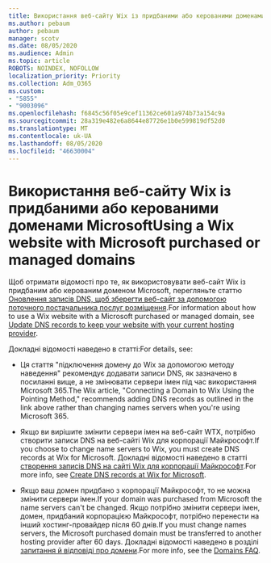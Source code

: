 ```yaml
---
title: Використання веб-сайту Wix із придбаними або керованими доменами Microsoft
ms.author: pebaum
author: pebaum
manager: scotv
ms.date: 08/05/2020
ms.audience: Admin
ms.topic: article
ROBOTS: NOINDEX, NOFOLLOW
localization_priority: Priority
ms.collection: Adm_O365
ms.custom:
- "5855"
- "9003096"
ms.openlocfilehash: f6845c56f05e9cef11362ce601a974b73a154c9a
ms.sourcegitcommit: 28a319e482e6a8644e87726e1b0e599819df52d0
ms.translationtype: MT
ms.contentlocale: uk-UA
ms.lasthandoff: 08/05/2020
ms.locfileid: "46630004"
---
```

# <a name="using-a-wix-website-with-microsoft-purchased-or-managed-domains"></a><span data-ttu-id="04371-102">Використання веб-сайту Wix із придбаними або керованими доменами Microsoft</span><span class="sxs-lookup"><span data-stu-id="04371-102">Using a Wix website with Microsoft purchased or managed domains</span></span>

<span data-ttu-id="04371-103">Щоб отримати відомості про те, як використовувати веб-сайт Wix із придбаним або керованим доменом Microsoft, перегляньте статтю [Оновлення записів DNS, щоб зберегти веб-сайт за допомогою поточного постачальника послуг розміщення](https://docs.microsoft.com/microsoft-365/admin/dns/update-dns-records-to-retain-current-hosting-provider).</span><span class="sxs-lookup"><span data-stu-id="04371-103">For information about how to use a Wix website with a Microsoft purchased or managed domain, see [Update DNS records to keep your website with your current hosting provider](https://docs.microsoft.com/microsoft-365/admin/dns/update-dns-records-to-retain-current-hosting-provider).</span></span>

<span data-ttu-id="04371-104">Докладні відомості наведено в статті:</span><span class="sxs-lookup"><span data-stu-id="04371-104">For details, see:</span></span> 

- <span data-ttu-id="04371-105">Ця стаття "підключення домену до Wix за допомогою методу наведення" рекомендує додавати записи DNS, як зазначено в посиланні вище, а не змінювати сервери імен під час використання Microsoft 365.</span><span class="sxs-lookup"><span data-stu-id="04371-105">The Wix article, "Connecting a Domain to Wix Using the Pointing Method," recommends adding DNS records as outlined in the link above rather than changing names servers when you're using Microsoft 365.</span></span>

- <span data-ttu-id="04371-106">Якщо ви вирішите змінити сервери імен на веб-сайт WTX, потрібно створити записи DNS на веб-сайті Wix для корпорації Майкрософт.</span><span class="sxs-lookup"><span data-stu-id="04371-106">If you choose to change name servers to Wix, you must create DNS records at Wix for Microsoft.</span></span> <span data-ttu-id="04371-107">Докладні відомості наведено в статті [створення записів DNS на сайті Wix для корпорації Майкрософт](https://docs.microsoft.com/microsoft-365/admin/dns/create-dns-records-at-wix).</span><span class="sxs-lookup"><span data-stu-id="04371-107">For more info, see [Create DNS records at Wix for Microsoft](https://docs.microsoft.com/microsoft-365/admin/dns/create-dns-records-at-wix).</span></span>

- <span data-ttu-id="04371-108">Якщо ваш домен придбано з корпорації Майкрософт, то не можна змінити сервери імен.</span><span class="sxs-lookup"><span data-stu-id="04371-108">If your domain was purchased from Microsoft the name servers can't be changed.</span></span> <span data-ttu-id="04371-109">Якщо потрібно змінити сервери імен, домен, придбаний корпорацією Майкрософт, потрібно перенести на інший хостинг-провайдер після 60 днів.</span><span class="sxs-lookup"><span data-stu-id="04371-109">If you must change names servers, the Microsoft purchased domain must be transferred to another hosting provider after 60 days.</span></span> <span data-ttu-id="04371-110">Докладні відомості наведено в розділі [запитання й відповіді про домени](https://docs.microsoft.com/microsoft-365/admin/setup/domains-faq#can-i-transfer-a-domain-i-purchased-from-microsoft-to-another-provider).</span><span class="sxs-lookup"><span data-stu-id="04371-110">For more info, see the [Domains FAQ](https://docs.microsoft.com/microsoft-365/admin/setup/domains-faq#can-i-transfer-a-domain-i-purchased-from-microsoft-to-another-provider).</span></span>